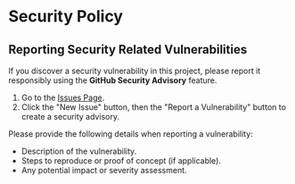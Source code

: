 # Security Policy

## Reporting Security Related Vulnerabilities

If you discover a security vulnerability in this project, please report it responsibly using the **GitHub Security Advisory** feature.

1. Go to the [Issues Page](https://github.com/caganseyrek/tarihsever.com/issues).
2. Click the "New Issue" button, then the "Report a Vulnerability" button to create a security advisory.

Please provide the following details when reporting a vulnerability:

- Description of the vulnerability.
- Steps to reproduce or proof of concept (if applicable).
- Any potential impact or severity assessment.
